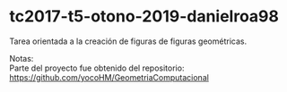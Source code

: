# tc2017-t5-otono-2019-danielroa98

Tarea orientada a la creación de figuras de figuras geométricas.

Notas:</br>
    Parte del proyecto fue obtenido del repositorio:</br>
    https://github.com/yocoHM/GeometriaComputacional</br>